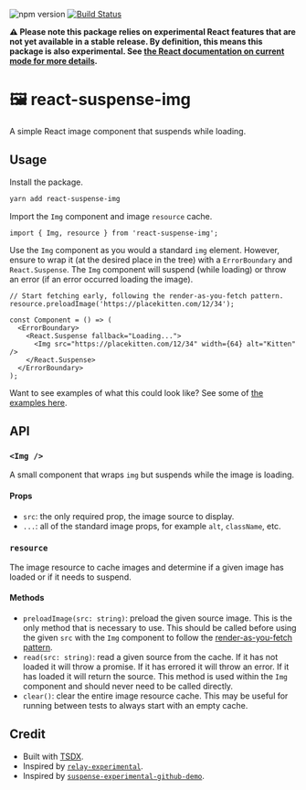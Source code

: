![npm version](https://img.shields.io/npm/v/react-suspense-img)
[![Build Status](https://travis-ci.org/skovy/react-suspense-img.svg?branch=master)](https://travis-ci.org/skovy/react-suspense-img)

**️⚠️ Please note this package relies on experimental React features that are not yet available in a stable release. By definition, this means this package is also experimental. See [the React documentation on current mode for more details](https://reactjs.org/docs/concurrent-mode-intro.html).**

# 🖼 react-suspense-img

A simple React image component that suspends while loading.

## Usage

Install the package.

```bash
yarn add react-suspense-img
```

Import the `Img` component and image `resource` cache.

```tsx
import { Img, resource } from 'react-suspense-img';
```

Use the `Img` component as you would a standard `img` element. However, ensure to wrap it (at the desired place in the tree) with a `ErrorBoundary` and `React.Suspense`. The `Img` component will suspend (while loading) or throw an error (if an error occurred loading the image).

```tsx
// Start fetching early, following the render-as-you-fetch pattern.
resource.preloadImage('https://placekitten.com/12/34');

const Component = () => (
  <ErrorBoundary>
    <React.Suspense fallback="Loading...">
      <Img src="https://placekitten.com/12/34" width={64} alt="Kitten" />
    </React.Suspense>
  </ErrorBoundary>
);
```

Want to see examples of what this could look like? See some of
[the examples here](https://react-suspense-img.netlify.com/).

## API

### `<Img />`

A small component that wraps `img` but suspends while the image is loading.

#### Props

- `src`: the only required prop, the image source to display.
- `...`: all of the standard image props, for example `alt`, `className`, etc.

### `resource`

The image resource to cache images and determine if a given image has loaded
or if it needs to suspend.

#### Methods

- `preloadImage(src: string)`: preload the given source image. This is the only
  method that is necessary to use. This should be called before using the given
  `src` with the `Img` component to follow the
  [render-as-you-fetch pattern](https://reactjs.org/docs/concurrent-mode-suspense.html#approach-3-render-as-you-fetch-using-suspense).
- `read(src: string)`: read a given source from the cache. If it has not loaded
  it will throw a promise. If it has errored it will throw an error. If it has
  loaded it will return the source. This method is used within the `Img`
  component and should never need to be called directly.
- `clear()`: clear the entire image resource cache. This may be useful for
  running between tests to always start with an empty cache.

## Credit

- Built with [TSDX](https://github.com/jaredpalmer/tsdx).
- Inspired by [`relay-experimental`](https://github.com/facebook/relay/tree/b9d272d58a7101a955e951c735034d39669b40b7/packages/relay-experimental).
- Inspired by [`suspense-experimental-github-demo`](https://github.com/gaearon/suspense-experimental-github-demo).
